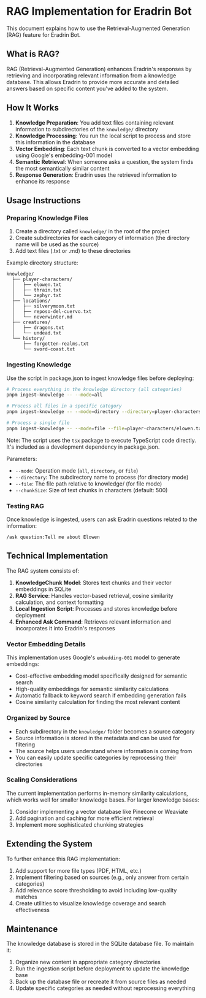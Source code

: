 # RAG Implementation for Eradrin Bot

This document explains how to use the Retrieval-Augmented Generation (RAG) feature for Eradrin Bot.

## What is RAG?

RAG (Retrieval-Augmented Generation) enhances Eradrin's responses by retrieving and incorporating relevant information from a knowledge database. This allows Eradrin to provide more accurate and detailed answers based on specific content you've added to the system.

## How It Works

1. **Knowledge Preparation**: You add text files containing relevant information to subdirectories of the `knowledge/` directory
2. **Knowledge Processing**: You run the local script to process and store this information in the database
3. **Vector Embedding**: Each text chunk is converted to a vector embedding using Google's embedding-001 model
4. **Semantic Retrieval**: When someone asks a question, the system finds the most semantically similar content
5. **Response Generation**: Eradrin uses the retrieved information to enhance its response

## Usage Instructions

### Preparing Knowledge Files

1. Create a directory called `knowledge/` in the root of the project
2. Create subdirectories for each category of information (the directory name will be used as the source)
3. Add text files (.txt or .md) to these directories

Example directory structure:
```
knowledge/
  ├── player-characters/
  │   ├── elowen.txt
  │   ├── thrain.txt
  │   └── zephyr.txt
  ├── locations/
  │   ├── silverymoon.txt
  │   ├── reposo-del-cuervo.txt
  │   └── neverwinter.md
  ├── creatures/
  │   ├── dragons.txt
  │   └── undead.txt
  └── history/
      ├── forgotten-realms.txt
      └── sword-coast.txt
```

### Ingesting Knowledge

Use the script in package.json to ingest knowledge files before deploying:

```bash
# Process everything in the knowledge directory (all categories)
pnpm ingest-knowledge -- --mode=all

# Process all files in a specific category
pnpm ingest-knowledge -- --mode=directory --directory=player-characters

# Process a single file
pnpm ingest-knowledge -- --mode=file --file=player-characters/elowen.txt --chunkSize=400
```

Note: The script uses the `tsx` package to execute TypeScript code directly. It's included as a development dependency in package.json.

Parameters:
- `--mode`: Operation mode (`all`, `directory`, or `file`)
- `--directory`: The subdirectory name to process (for directory mode)
- `--file`: The file path relative to knowledge/ (for file mode)
- `--chunkSize`: Size of text chunks in characters (default: 500)

### Testing RAG

Once knowledge is ingested, users can ask Eradrin questions related to the information:

```
/ask question:Tell me about Elowen
```

## Technical Implementation

The RAG system consists of:

1. **KnowledgeChunk Model**: Stores text chunks and their vector embeddings in SQLite
2. **RAG Service**: Handles vector-based retrieval, cosine similarity calculation, and context formatting
3. **Local Ingestion Script**: Processes and stores knowledge before deployment
4. **Enhanced Ask Command**: Retrieves relevant information and incorporates it into Eradrin's responses

### Vector Embedding Details

This implementation uses Google's `embedding-001` model to generate embeddings:

- Cost-effective embedding model specifically designed for semantic search
- High-quality embeddings for semantic similarity calculations
- Automatic fallback to keyword search if embedding generation fails
- Cosine similarity calculation for finding the most relevant content

### Organized by Source

- Each subdirectory in the `knowledge/` folder becomes a source category
- Source information is stored in the metadata and can be used for filtering
- The source helps users understand where information is coming from
- You can easily update specific categories by reprocessing their directories

### Scaling Considerations

The current implementation performs in-memory similarity calculations, which works well for smaller knowledge bases. For larger knowledge bases:

1. Consider implementing a vector database like Pinecone or Weaviate
2. Add pagination and caching for more efficient retrieval
3. Implement more sophisticated chunking strategies

## Extending the System

To further enhance this RAG implementation:

1. Add support for more file types (PDF, HTML, etc.)
2. Implement filtering based on sources (e.g., only answer from certain categories)
3. Add relevance score thresholding to avoid including low-quality matches
4. Create utilities to visualize knowledge coverage and search effectiveness

## Maintenance

The knowledge database is stored in the SQLite database file. To maintain it:

1. Organize new content in appropriate category directories
2. Run the ingestion script before deployment to update the knowledge base
3. Back up the database file or recreate it from source files as needed
4. Update specific categories as needed without reprocessing everything 